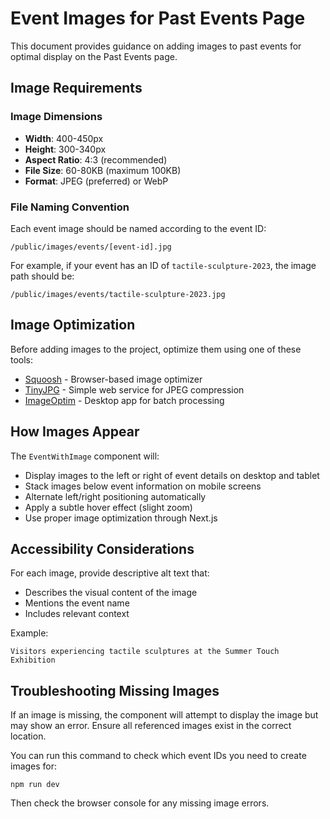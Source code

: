 # Event Images for Past Events Page

This document provides guidance on adding images to past events for optimal display on the Past Events page.

## Image Requirements

### Image Dimensions

- **Width**: 400-450px
- **Height**: 300-340px
- **Aspect Ratio**: 4:3 (recommended)
- **File Size**: 60-80KB (maximum 100KB)
- **Format**: JPEG (preferred) or WebP

### File Naming Convention

Each event image should be named according to the event ID:

```
/public/images/events/[event-id].jpg
```

For example, if your event has an ID of `tactile-sculpture-2023`, the image path should be:

```
/public/images/events/tactile-sculpture-2023.jpg
```

## Image Optimization

Before adding images to the project, optimize them using one of these tools:

- [Squoosh](https://squoosh.app/) - Browser-based image optimizer
- [TinyJPG](https://tinyjpg.com/) - Simple web service for JPEG compression
- [ImageOptim](https://imageoptim.com/) - Desktop app for batch processing

## How Images Appear

The `EventWithImage` component will:

- Display images to the left or right of event details on desktop and tablet
- Stack images below event information on mobile screens
- Alternate left/right positioning automatically
- Apply a subtle hover effect (slight zoom)
- Use proper image optimization through Next.js

## Accessibility Considerations

For each image, provide descriptive alt text that:

- Describes the visual content of the image
- Mentions the event name
- Includes relevant context

Example:

```
Visitors experiencing tactile sculptures at the Summer Touch Exhibition
```

## Troubleshooting Missing Images

If an image is missing, the component will attempt to display the image but may show an error. Ensure all referenced images exist in the correct location.

You can run this command to check which event IDs you need to create images for:

```
npm run dev
```

Then check the browser console for any missing image errors.
